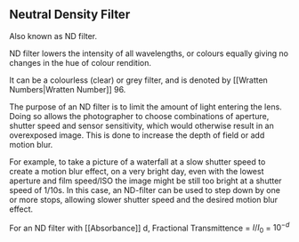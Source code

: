## Neutral Density Filter
Also known as ND filter.

ND filter lowers the intensity of all wavelengths, or colours equally giving no changes in the hue of colour rendition.

It can be a colourless (clear) or grey filter, and is denoted by [[Wratten Numbers|Wratten Number]] 96.

The purpose of an ND filter is to limit the amount of light entering the lens. Doing so allows the photographer to choose combinations of aperture, shutter speed and sensor sensitivity, which would otherwise result in an overexposed image. This is done to increase the depth of field or add motion blur.

For example, to take a picture of a waterfall at a slow shutter speed to create a motion blur effect, on a very bright day, even with the lowest aperture and film speed/ISO the image might be still too bright at a shutter speed of 1/10s. In this case, an ND-filter can be used to step down by one or more stops, allowing slower shutter speed and the desired motion blur effect.

For an ND filter with [[Absorbance]] d,
Fractional Transmittence = $I/I_0$ = $10^{-d}$  